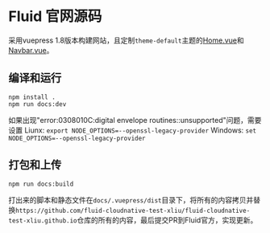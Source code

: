 # Fluid 官网源码

采用vuepress 1.8版本构建网站，且定制`theme-default`主题的[Home.vue](docs/.vuepress/theme/components/Home.vue)和[Navbar.vue](docs/.vuepress/theme/components/Navbar.vue)。

## 编译和运行

```shell
npm install .
npm run docs:dev
```
如果出现"error:0308010C:digital envelope routines::unsupported"问题，需要设置
Liunx: `export NODE_OPTIONS=--openssl-legacy-provider`
Windows: `set NODE_OPTIONS=--openssl-legacy-provider`

## 打包和上传

```shell
npm run docs:build
```

打出来的脚本和静态文件在`docs/.vuepress/dist`目录下，将所有的内容拷贝并替换`https://github.com/fluid-cloudnative-test-xliu/fluid-cloudnative-test-xliu.github.io`仓库的所有的内容，最后提交PR到Fluid官方，实现更新。
